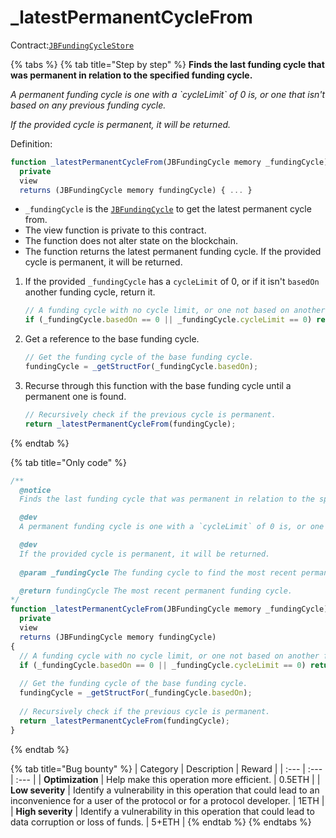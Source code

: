 # \_latestPermanentCycleFrom

Contract:[`JBFundingCycleStore`](../)​

{% tabs %}
{% tab title="Step by step" %}
**Finds the last funding cycle that was permanent in relation to the specified funding cycle.**  
  
_A permanent funding cycle is one with a \`cycleLimit\` of 0 is, or one that isn't based on any previous funding cycle._

_If the provided cycle is permanent, it will be returned._

Definition:

```javascript
function _latestPermanentCycleFrom(JBFundingCycle memory _fundingCycle)
  private
  view
  returns (JBFundingCycle memory fundingCycle) { ... }
```

* `_fundingCycle` is the [`JBFundingCycle`](../../../data-structures/jbfundingcycle.md) to get the latest permanent cycle from.
* The view function is private to this contract.
* The function does not alter state on the blockchain.
* The function returns the latest permanent funding cycle. If the provided cycle is permanent, it will be returned.

1. If the provided `_fundingCycle` has a `cycleLimit` of 0, or if it isn't `basedOn` another funding cycle, return it.

   ```javascript
   // A funding cycle with no cycle limit, or one not based on another funding cycle is, implicitly permanent.
   if (_fundingCycle.basedOn == 0 || _fundingCycle.cycleLimit == 0) return _fundingCycle;
   ```

2. Get a reference to the base funding cycle.

   ```javascript
   // Get the funding cycle of the base funding cycle.
   fundingCycle = _getStructFor(_fundingCycle.basedOn);  
   ```

3. Recurse through this function with the base funding cycle until a permanent one is found.

   ```javascript
   // Recursively check if the previous cycle is permanent.
   return _latestPermanentCycleFrom(fundingCycle);
   ```
{% endtab %}

{% tab title="Only code" %}
```javascript
/** 
  @notice 
  Finds the last funding cycle that was permanent in relation to the specified funding cycle.

  @dev
  A permanent funding cycle is one with a `cycleLimit` of 0 is, or one that isn't based on any previous funding cycle.

  @dev
  If the provided cycle is permanent, it will be returned.
  
  @param _fundingCycle The funding cycle to find the most recent permanent cycle compared to.

  @return fundingCycle The most recent permanent funding cycle.
*/
function _latestPermanentCycleFrom(JBFundingCycle memory _fundingCycle)
  private
  view
  returns (JBFundingCycle memory fundingCycle)
{
  // A funding cycle with no cycle limit, or one not based on another funding cycle is, implicitly permanent.
  if (_fundingCycle.basedOn == 0 || _fundingCycle.cycleLimit == 0) return _fundingCycle;
  
  // Get the funding cycle of the base funding cycle.
  fundingCycle = _getStructFor(_fundingCycle.basedOn);
  
  // Recursively check if the previous cycle is permanent.
  return _latestPermanentCycleFrom(fundingCycle);
}
```
{% endtab %}

{% tab title="Bug bounty" %}
| Category | Description | Reward |
| :--- | :--- | :--- |
| **Optimization** | Help make this operation more efficient. | 0.5ETH |
| **Low severity** | Identify a vulnerability in this operation that could lead to an inconvenience for a user of the protocol or for a protocol developer. | 1ETH |
| **High severity** | Identify a vulnerability in this operation that could lead to data corruption or loss of funds. | 5+ETH |
{% endtab %}
{% endtabs %}

